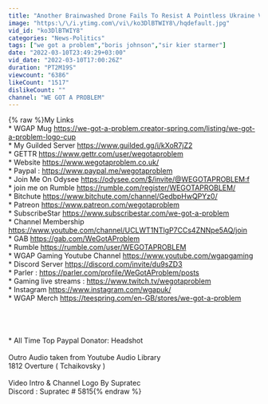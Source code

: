 ```yaml
---
title: "Another Brainwashed Drone Fails To Resist A Pointless Ukraine Virtue Signal"
image: "https:\/\/i.ytimg.com\/vi\/ko3DlBTWIY8\/hqdefault.jpg"
vid_id: "ko3DlBTWIY8"
categories: "News-Politics"
tags: ["we got a problem","boris johnson","sir kier starmer"]
date: "2022-03-10T23:49:29+03:00"
vid_date: "2022-03-10T17:00:26Z"
duration: "PT2M19S"
viewcount: "6386"
likeCount: "1517"
dislikeCount: ""
channel: "WE GOT A PROBLEM"
---
```

{% raw %}My Links<br />* WGAP Mug <a rel="nofollow" target="blank" href="https://we-got-a-problem.creator-spring.com/listing/we-got-a-problem-logo-cup">https://we-got-a-problem.creator-spring.com/listing/we-got-a-problem-logo-cup</a><br />* My Guilded Server <a rel="nofollow" target="blank" href="https://www.guilded.gg/i/kXoR7jZ2">https://www.guilded.gg/i/kXoR7jZ2</a><br />* GETTR <a rel="nofollow" target="blank" href="https://www.gettr.com/user/wegotaproblem">https://www.gettr.com/user/wegotaproblem</a><br />* Website <a rel="nofollow" target="blank" href="https://www.wegotaproblem.co.uk/">https://www.wegotaproblem.co.uk/</a><br />* Paypal : <a rel="nofollow" target="blank" href="https://www.paypal.me/wegotaproblem">https://www.paypal.me/wegotaproblem</a><br />* Join Me On Odysee <a rel="nofollow" target="blank" href="https://odysee.com/$/invite/@WEGOTAPROBLEM:f">https://odysee.com/$/invite/@WEGOTAPROBLEM:f</a><br />* join me on Rumble <a rel="nofollow" target="blank" href="https://rumble.com/register/WEGOTAPROBLEM/">https://rumble.com/register/WEGOTAPROBLEM/</a><br />* Bitchute <a rel="nofollow" target="blank" href="https://www.bitchute.com/channel/GedbpHwQPYz0/">https://www.bitchute.com/channel/GedbpHwQPYz0/</a><br />* Patreon <a rel="nofollow" target="blank" href="https://www.patreon.com/wegotaproblem">https://www.patreon.com/wegotaproblem</a><br />* SubscribeStar <a rel="nofollow" target="blank" href="https://www.subscribestar.com/we-got-a-problem">https://www.subscribestar.com/we-got-a-problem</a><br />* Channel Membership <a rel="nofollow" target="blank" href="https://www.youtube.com/channel/UCLWT1NTlgP7CCs4ZNNpe5AQ/join">https://www.youtube.com/channel/UCLWT1NTlgP7CCs4ZNNpe5AQ/join</a><br />* GAB <a rel="nofollow" target="blank" href="https://gab.com/WeGotAProblem">https://gab.com/WeGotAProblem</a><br />* Rumble <a rel="nofollow" target="blank" href="https://rumble.com/user/WEGOTAPROBLEM">https://rumble.com/user/WEGOTAPROBLEM</a><br />* WGAP Gaming Youtube Channel <a rel="nofollow" target="blank" href="https://www.youtube.com/wgapgaming">https://www.youtube.com/wgapgaming</a><br />* Discord Server <a rel="nofollow" target="blank" href="https://discord.com/invite/du9sZD3">https://discord.com/invite/du9sZD3</a><br />* Parler : <a rel="nofollow" target="blank" href="https://parler.com/profile/WeGotAProblem/posts">https://parler.com/profile/WeGotAProblem/posts</a> <br />* Gaming live streams : <a rel="nofollow" target="blank" href="https://www.twitch.tv/wegotaproblem">https://www.twitch.tv/wegotaproblem</a><br />* Instagram <a rel="nofollow" target="blank" href="https://www.instagram.com/wgapuk/">https://www.instagram.com/wgapuk/</a><br />* WGAP Merch <a rel="nofollow" target="blank" href="https://teespring.com/en-GB/stores/we-got-a-problem">https://teespring.com/en-GB/stores/we-got-a-problem</a><br /> <br /><br /><br /><br />* All Time Top Paypal Donator:  Headshot<br /><br />Outro Audio taken from Youtube Audio Library <br />1812 Overture ( Tchaikovsky )<br /><br />Video Intro &amp; Channel Logo By Supratec  <br />Discord : Supratec #  5815{% endraw %}
